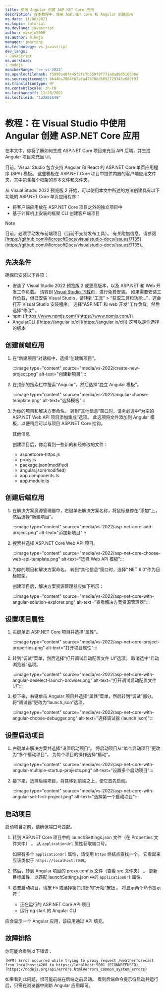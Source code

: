```yaml
---
title: 使用 Angular 创建 ASP.NET Core 应用
description: 在本教程中，使用 ASP.NET Core 和 Angular 创建应用
ms.date: 11/08/2021
ms.topic: tutorial
ms.devlang: javascript
author: mikejo5000
ms.author: mikejo
manager: jmartens
ms.technology: vs-javascript
dev_langs:
- JavaScript
ms.workload:
- nodejs
monikerRange: '>= vs-2022'
ms.openlocfilehash: f5890a40f445f2fc7b559f9f771a0ad80510390e
ms.sourcegitcommit: 8b44ba7864f67afa476708d5092729345e689f93
ms.translationtype: HT
ms.contentlocale: zh-CN
ms.lasthandoff: 11/20/2021
ms.locfileid: "132861648"
---
```

# <a name="tutorial-create-an-aspnet-core-app-with-angular-in-visual-studio"></a>教程：在 Visual Studio 中使用 Angular 创建 ASP.NET Core 应用

在本文中，你将了解如何生成 ASP.NET Core 项目来充当 API 后端，并生成 Angular 项目来充当 UI。

目前，Visual Studio 包含支持 Angular 和 React 的 ASP.NET Core 单页应用程序 (SPA) 模板。 这些模板在 ASP.NET Core 项目中提供内置的客户端应用文件夹，其中包含每个框架的基本文件和文件夹。

从 Visual Studio 2022 预览版 2 开始，可以使用本文中所述的方法创建具有以下功能的 ASP.NET Core 单页应用程序：

- 将客户端应用放在 ASP.NET Core 项目之外的独立项目中
- 基于计算机上安装的框架 CLI 创建客户端项目

>[!NOTE]
> 目前，必须手动发布前端项目（当前不支持发布工具）。 有关附加信息，请参阅 [https://github.com/MicrosoftDocs/visualstudio-docs/issues/7135](https://github.com/MicrosoftDocs/visualstudio-docs/issues/7135)。

## <a name="prerequisites"></a>先决条件

确保已安装以下各项：

- 安装了 Visual Studio 2022 预览版 2 或更高版本，以及 ASP.NET 和 Web 开发工作负载。 请转到 [Visual Studio 下载](https://visualstudio.microsoft.com/downloads/)页，进行免费安装。
  如果需要安装工作负载，但已安装 Visual Studio，请转到“工具” > “获取工具和功能...”，这会打开 Visual Studio 安装程序。 选择“ASP.NET 和 web 开发”工作负载，然后选择“修改” 。
- npm ([https://www.npmjs.com/](https://www.npmjs.com/)) 
- AngularCLI ([https://angular.io/cli](https://angular.io/cli)) 这可以是你选择的版本

## <a name="create-the-frontend-app"></a>创建前端应用

1. 在“新建项目”对话框中，选择“创建新项目”。 

   :::image type="content" source="media/vs-2022/create-new-project.png" alt-text="创建新项目":::

1. 在顶部的搜索栏中搜索“Angular”，然后选择“独立 Angular 模板”。

   :::image type="content" source="media/vs-2022/angular-choose-template.png" alt-text="选择模板":::

1. 为你的项目和解决方案命名。 转到“其他信息”窗口时，请务必选中“为空的 ASP.NET Web API 项目添加集成”选项。  此选项将文件添加到 Angular 模板，以便稍后可以与项目 ASP.NET Core 挂钩。

   其他信息

   创建项目后，你会看到一些新的和经修改的文件：

   - aspnetcore-https.js
   - proxy.js
   - package.json(modified)
   - angular.json(modified)
   - app.components.ts
   - app.module.ts

## <a name="create-the-backend-app"></a>创建后端应用

1. 在解决方案资源管理器中，右键单击解决方案名称，将鼠标悬停在“添加”上，然后选择“新建项目”。  

   :::image type="content" source="media/vs-2022/asp-net-core-add-project.png" alt-text="添加新项目":::

1. 搜索并选择 ASP.NET Core Web API 项目。
 
   :::image type="content" source="media/vs-2022/asp-net-core-choose-web-api-template.png" alt-text="选择 Web API 模板":::

1. 为你的项目和解决方案命名。 转到“其他信息”窗口时，选择“.NET 6.0”作为目标框架。 

   创建项目后，解决方案资源管理器应如下所示：

   :::image type="content" source="media/vs-2022/asp-net-core-with-angular-solution-explorer.png" alt-text="查看解决方案资源管理器":::

## <a name="set-the-project-properties"></a>设置项目属性

1. 右键单击 ASP.NET Core 项目并选择“属性”。

   :::image type="content" source="media/vs-2022/asp-net-core-project-properties.png" alt-text="打开项目属性"::: 
 
1. 转到“调试”菜单，然后选择“打开调试启动配置文件 UI”选项。 取消选中“启动浏览器”选项。

   :::image type="content" source="media/vs-2022/asp-net-core-with-angular-deselect-launch-browser.png" alt-text="打开调试启动配置文件 UI"::: 

1. 接下来，右键单击 Angular 项目并选择“属性”菜单，然后转到“调试”部分。  将“调试器”更改为“launch.json”选项。
 
   :::image type="content" source="media/vs-2022/asp-net-core-with-angular-choose-debugger.png" alt-text="选择调试器 (launch.json)":::

## <a name="set-the-startup-project"></a>设置启动项目

1. 右键单击解决方案并选择“设置启动项目”。 将启动项目从“单个启动项目”更改为“多个启动项目”。 为每个项目的操作选择“启动”。

   :::image type="content" source="media/vs-2022/asp-net-core-with-angular-multiple-startup-projects.png" alt-text="设置多个启动项目":::
  
1. 接下来，选择后端项目，将其移到前端之上，使它首先启动。

   :::image type="content" source="media/vs-2022/asp-net-core-with-angular-set-first-project.png" alt-text="选择第一个启动项目":::

## <a name="start-the-project"></a>启动项目

启动项目之前，请确保端口号匹配。

1. 转到 ASP.NET Core 项目中的 launchSettings.json 文件（在 Properties 文件夹中） 。 从 `applicationUrl` 属性获取端口号。

   如果有多个 `applicationUrl` 属性，请使用 `https` 终结点查找一个。 它看起来应该类似于 `https://localhost:7049`。

1. 然后，转到 Angular 项目的 proxy.conf.js 文件（查看 src 文件夹） 。 更新目标属性，以匹配 launchSettings.json 中的 `applicationUrl` 属性。

1. 若要启动项目，请按 F5 或选择窗口顶部的“开始”按钮 。 将显示两个命令提示符：

   - 正在运行的 ASP.NET Core API 项目
   - 运行 ng start 的 Angular CLI

应会显示一个 Angular 应用，该应用通过 API 填充。

## <a name="troubleshooting"></a>故障排除

你可能会看到以下错误：

```
[HPM] Error occurred while trying to proxy request /weatherforecast from localhost:4200 to https://localhost:5001 (ECONNREFUSED) (https://nodejs.org/api/errors.html#errors_common_system_errors)
```

如果看到此问题，很可能前端在后端之前启动。 看到后端命令提示符启动并运行后，只需在浏览器中刷新 Angular 应用即可。
